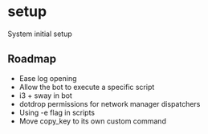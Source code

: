 # setup
System initial setup

## Roadmap
- Ease log opening
- Allow the bot to execute a specific script
- i3 + sway in bot
- dotdrop permissions for network manager dispatchers
- Using -e flag in scripts
- Move copy_key to its own custom command
